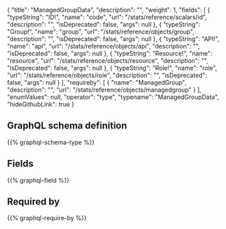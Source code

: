 {
  "title": "ManagedGroupData",
  "description": "",
  "weight": 1,
  "fields": [
    {
      "typeString": "ID!",
      "name": "code",
      "url": "/stats/reference/scalars/id",
      "description": "",
      "isDeprecated": false,
      "args": null
    },
    {
      "typeString": "Group!",
      "name": "group",
      "url": "/stats/reference/objects/group",
      "description": "",
      "isDeprecated": false,
      "args": null
    },
    {
      "typeString": "API!",
      "name": "api",
      "url": "/stats/reference/objects/api",
      "description": "",
      "isDeprecated": false,
      "args": null
    },
    {
      "typeString": "Resource!",
      "name": "resource",
      "url": "/stats/reference/objects/resource",
      "description": "",
      "isDeprecated": false,
      "args": null
    },
    {
      "typeString": "Role!",
      "name": "role",
      "url": "/stats/reference/objects/role",
      "description": "",
      "isDeprecated": false,
      "args": null
    }
  ],
  "requireby": [
    {
      "name": "ManagedGroup",
      "description": "",
      "url": "/stats/reference/objects/managedgroup"
    }
  ],
  "enumValues": null,
  "operator": "type",
  "typename": "ManagedGroupData",
  "hideGithubLink": true
}
## GraphQL schema definition

{{% graphql-schema-type %}}

## Fields

{{% graphql-field %}}

## Required by

{{% graphql-require-by %}}
